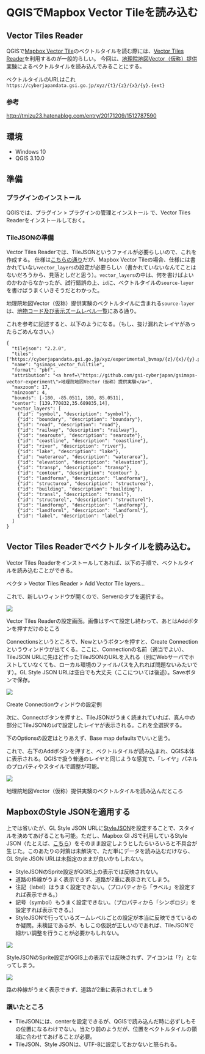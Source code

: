 # QGISでMapbox Vector Tileを読み込む

## Vector Tiles Reader

QGISで[Mapbox Vector Tile](https://github.com/mapbox/vector-tile-spec)のベクトルタイルを読む際には、[Vector Tiles Reader](https://github.com/geometalab/Vector-Tiles-Reader-QGIS-Plugin/)を利用するのが一般的らしい。
今回は、[地理院地図Vector（仮称）提供実験](https://github.com/gsi-cyberjapan/gsimaps-vector-experiment)によるベクトルタイルを読み込んでみることにする。


ベクトルタイルのURLはこれ
`https://cyberjapandata.gsi.go.jp/xyz/{t}/{z}/{x}/{y}.{ext}`


### 参考
http://tmizu23.hatenablog.com/entry/20171209/1512787590


## 環境
- Windows 10
- QGIS 3.10.0


## 準備

### プラグインのインストール
QGISでは、プラグイン > プラグインの管理とインストール で、Vector Tiles Readerをインストールしておく。


### TileJSONの準備
Vector Tiles Readerでは、TileJSONというファイルが必要らしいので、これを作成する。
仕様は[こちらの通り](https://github.com/mapbox/tilejson-spec)だが、Mapbox Vector Tileの場合、仕様には書かれていない`vector_layers`の設定が必要らしい（書かれていないなんてことはないだろうから、見落としだと思う）。`vector_layers`の中は、何を書けばよいのかわからなかったが、試行錯誤の上、`id`に、ベクトルタイルの`source-layer`を書けばうまくいきそうだとわかった。


地理院地図Vector（仮称）提供実験のベクトルタイルに含まれる`source-layer`は、[地物コード及び表示ズームレベル一覧](https://maps.gsi.go.jp/help/pdf/vector/dataspec.pdf)にある通り。


これを参考に記述すると、以下のようになる。（もし、抜け漏れたレイヤがあったらごめんなさい。）


```
{
  "tilejson": "2.2.0",
  "tiles": ["https://cyberjapandata.gsi.go.jp/xyz/experimental_bvmap/{z}/{x}/{y}.pbf"],
  "name": "gsimaps_vector_fulltile",
  "format": "pbf",
  "attribution": "<a href=\"https://github.com/gsi-cyberjapan/gsimaps-vector-experiment\">地理院地図Vector（仮称）提供実験</a>",
  "maxzoom": 17,
  "minzoom": 4,
  "bounds": [-180, -85.0511, 180, 85.0511],
  "center": [139.770832,35.689835,14],
  "vector_layers": [
    {"id": "symbol", "description": "symbol"},
    {"id": "boundary", "description": "boundary"},
    {"id": "road", "description": "road"},
    {"id": "railway", "description": "railway"},
    {"id": "searoute", "description": "searoute"},
    {"id": "coastline", "description": "coastline"},
    {"id": "river", "description": "river"},
    {"id": "lake", "description": "lake"},
    {"id": "waterarea", "description": "waterarea"},
    {"id": "elevation", "description": "elevation"},
    {"id": "transp", "description": "transp"},
    {"id": "contour", "description": "contour" },
    {"id": "landforma", "description": "landforma"},
    {"id": "structurea", "description": "structurea"},
    {"id": "building", "description": "building"},
    {"id": "transl", "description": "transl"},
    {"id": "structurel", "description": "structurel"},
    {"id": "landformp", "description": "landformp"},
    {"id": "landforml", "description": "landforml"},
    {"id": "label", "description": "label"}
  ]
}
```


## Vector Tiles Readerでベクトルタイルを読み込む。
Vector Tiles Readerをインストールしてあれば、以下の手順で、ベクトルタイルを読み込むことができる。


ベクタ > Vector Tiles Reader > Add Vector Tile layers... 


これで、新しいウィンドウが開くので、Serverのタブを選択する。

![](image/pbf-qgis-1.png)

Vector Tiles Readerの設定画面。画像はすべて設定し終わって、あとはAddボタンを押すだけのところ


Connectionsというところで、Newというボタンを押すと、Create Connectionというウィンドウが出てくる。ここに、Connectionの名前（適当でよい）、TileJSON URLに先ほど作ったTileJSONのURLを入れる（別にWebサーバでホストしていなくても、ローカル環境のファイルパスを入れれば問題ないみたいです）。GL Style JSON URLは空白でも大丈夫（ここについては後述）。Saveボタンで保存。

![](image/pbf-qgis-2.png)

Create Connectionウィンドウの設定例


次に、Connectボタンを押すと、TileJSONがうまく読まれていれば、真ん中の部分にTileJSONの`id`で設定したレイヤが表示される。これを全選択する。


下のOptionsの設定はとりあえず、Base map defaultsでいいと思う。


これで、右下のAddボタンを押すと、ベクトルタイルが読み込まれ、QGIS本体に表示される。QGISで扱う普通のレイヤと同じような感覚で、「レイヤ」パネルのプロパティやスタイルで調整が可能。

![](image/pbf-qgis-3.png)

地理院地図Vector（仮称）提供実験のベクトルタイルを読み込んだところ


## MapboxのStyle JSONを適用する

上では省いたが、GL Style JSON URLに[StyleJSON](https://docs.mapbox.com/mapbox-gl-js/style-spec/)を設定することで、スタイルを決めてあげることも可能。ただし、Mapbox Gl JSで利用しているStyle JSON（たとえば、[こちら](https://github.com/mghs15/map2/blob/master/README.md#%E4%BB%8A%E5%9B%9E%E3%81%9F%E3%82%81%E3%81%97%E3%81%AB%E4%BD%9C%E6%88%90%E3%81%97%E3%81%9F%E3%82%82%E3%81%AE)）をそのまま設定しようとしたらいろいろと不具合が生じた。このあたりの対策は未解決で、ただ単にデータを読み込むだけなら、GL Style JSON URLは未指定のままが良いかもしれない。


* StyleJSONのSprite設定がQGIS上の表示では反映されない。
* 道路の枠線がうまく表示できず、道路が2重に表示されてしまう。
* 注記（label）はうまく設定できない。（プロパティから「ラベル」を設定すれば表示できる。）
* 記号（symbol）もうまく設定できない。（プロパティから「シンポロジ」を設定すれば表示できる。）
* StyleJSONで行っているズームレベルごとの設定が本当に反映できているのか疑問。未検証であるが、もしこの仮説が正しいのであれば、TileJSONで細かい調整を行うことが必要かもしれない。


![](image/pbf-qgis-4.png)

StyleJSONのSprite設定がQGIS上の表示では反映されず、アイコンは「?」となってしまう。


![](image/pbf-qgis-5.png)

路の枠線がうまく表示できず、道路が2重に表示されてしまう


### 躓いたところ

* TileJSONには、centerを設定できるが、QGISで読み込んだ時に必ずしもその位置になるわけでない。当たり前のようだが、位置をベクトルタイルの領域に合わせてあげることが必要。
* TileJSON、Style JSONは、UTF-8に設定しておかないと怒られる。



